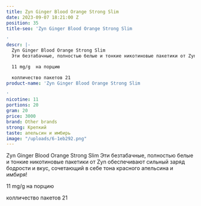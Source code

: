 ```yaml
---
title: Zyn Ginger Blood Orange Strong Slim
date: 2023-09-07 18:21:00 Z
position: 35
title-seo: 'Zyn Ginger Blood Orange Strong Slim

'
descr: |-
  Zyn Ginger Blood Orange Strong Slim
  Эти безтабачные, полностью белые и тонкие никотиновые пакетики от Zyn обеспечивают сильный заряд бодрости и вкус, сочетающий в себе тона красного апельсина и имбиря!

  11 mg/g  на порцию

  колличество пакетов 21
product-name: 'Zyn Ginger Blood Orange Strong Slim

'
nicotine: 11
portions: 20
gram: 20
price: 3000
brand: Other brands
strong: Крепкий
taste: апельсин и имбирь
image: "/uploads/6-1eb292.png"
---
```


Zyn Ginger Blood Orange Strong Slim
Эти безтабачные, полностью белые и тонкие никотиновые пакетики от Zyn обеспечивают сильный заряд бодрости и вкус, сочетающий в себе тона красного апельсина и имбиря!

11 mg/g  на порцию

колличество пакетов 21